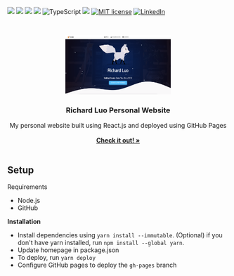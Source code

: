 ![](https://img.shields.io/badge/react-%2320232a.svg?style=for-the-badge&logo=react&logoColor=%2361DAFB)
![](https://img.shields.io/badge/HTML-239120?style=for-the-badge&logo=html5&logoColor=white)
![](https://img.shields.io/badge/CSS-239120?&style=for-the-badge&logo=css3&logoColor=white)
![](https://img.shields.io/badge/JavaScript-F7DF1E?style=for-the-badge&logo=javascript&logoColor=black)
![TypeScript](https://img.shields.io/badge/typescript-%23007ACC.svg?style=for-the-badge&logo=typescript&logoColor=white)
![](https://img.shields.io/badge/Node.js-43853D?style=for-the-badge&logo=node.js&logoColor=white)
[![MIT license](https://img.shields.io/badge/License-MIT-blue.svg?style=for-the-badge)](https://choosealicense.com/licenses/mit/)
[![LinkedIn](https://img.shields.io/badge/LinkedIn-blue?style=for-the-badge&logo=linkedin&labelColor=blue)](https://www.linkedin.com/in/richardluorl)
<!-- PROJECT LOGO -->
<br />
<p align="center">
  <a href="https://github.com/Skyline-9/skyline-9.github.com">
    <img src="socialpreview.png" alt="Social Preview" width="240" height="135" >
  </a>

<h3 align="center">Richard Luo Personal Website</h3>

  <p align="center">
    My personal website built using React.js and deployed using GitHub Pages
    <br />
    <br />
    <a href="https://skyline-9.github.io/"><strong>Check it out! »</strong></a>
    <br />
    <br />
  </p>
</p>

<!-- INTRODUCTION -->
## Setup
Requirements
- Node.js
- GitHub

**Installation**
- Install dependencies using `yarn install --immutable`. (Optional) if you don't have yarn installed, run `npm install --global yarn`.
- Update homepage in package.json
- To deploy, run `yarn deploy`
- Configure GitHub pages to deploy the `gh-pages` branch